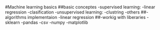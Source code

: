 #Machine learning basics
##basic conceptes
-supervised learning:
-linear regression  -clasification
-unsupervised learning:
-clustring -others
##-algorithms implementaion 
-linear regression
##-workig with liberaries
-sklearn
-pandas
-csv
-numpy
-matplotlib
